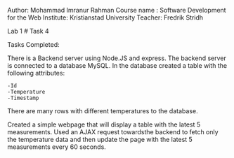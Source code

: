 Author: Mohammad Imranur Rahman
Course name : Software Development for the Web
Institute: Kristianstad University
Teacher: Fredrik Stridh

Lab 1 # Task 4

Tasks Completed: 

There is a Backend server using Node.JS and express.
The backend server is connected to a database MySQL. 
In the database created a table with the following attributes:

    -Id
    -Temperature
    -Timestamp

There are many rows with different temperatures to the database.

Created a simple webpage that will display a table with the latest 5 measurements.
Used an AJAX request towardsthe backend to fetch only the temperature data and then update the page with the latest 5 measurements every 60 seconds.
